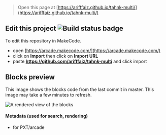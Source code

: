  


> Open this page at [https://arifffaiz.github.io/tahnk-multi/](https://arifffaiz.github.io/tahnk-multi/)

## Edit this project ![Build status badge](https://github.com/arifffaiz/tahnk-multi/workflows/MakeCode/badge.svg)

To edit this repository in MakeCode.

* open [https://arcade.makecode.com/](https://arcade.makecode.com/)
* click on **Import** then click on **Import URL**
* paste **https://github.com/arifffaiz/tahnk-multi** and click import

## Blocks preview

This image shows the blocks code from the last commit in master.
This image may take a few minutes to refresh.

![A rendered view of the blocks](https://github.com/arifffaiz/tahnk-multi/raw/master/.github/makecode/blocks.png)

#### Metadata (used for search, rendering)

* for PXT/arcade
<script src="https://makecode.com/gh-pages-embed.js"></script><script>makeCodeRender("{{ site.makecode.home_url }}", "{{ site.github.owner_name }}/{{ site.github.repository_name }}");</script>
